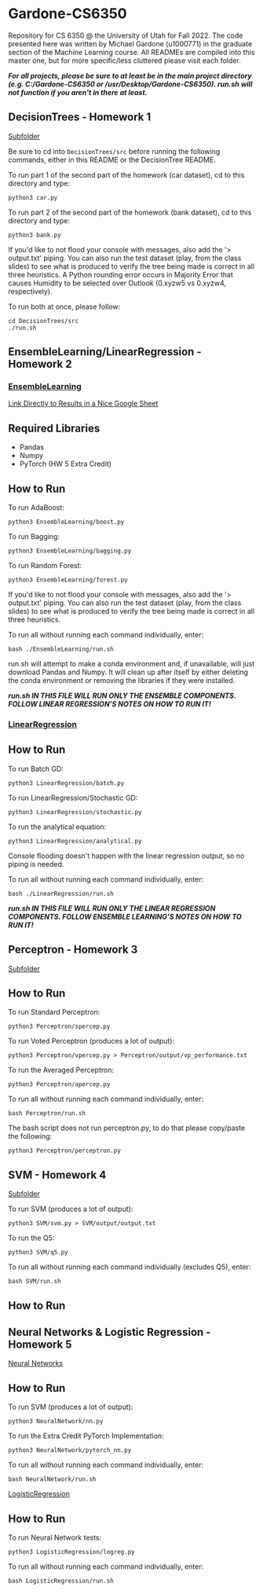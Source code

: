 # Gardone-CS6350
Repository for CS 6350 @ the University of Utah for Fall 2022. The code presented here was written by Michael Gardone (u1000771) in the graduate section of the Machine Learning course. All READMEs are compiled into this master one, but for more specific/less cluttered please visit each folder.

***For all projects, please be sure to at least be in the main project directory (e.g. C:/Gardone-CS6350 or /usr/Desktop/Gardone-CS6350). run.sh will not function if you aren't in there at least.***

## DecisionTrees - Homework 1

[Subfolder](https://github.com/MichaelGardone/Gardone-CS6350/tree/main/DecisionTrees)

Be sure to cd into `DecisionTrees/src` before running the following commands, either in this README or the DecisionTree README.

To run part 1 of the second part of the homework (car dataset), cd to this directory and type:

```
python3 car.py
```

To run part 2 of the second part of the homework (bank dataset), cd to this directory and type:

```
python3 bank.py
```

If you'd like to not flood your console with messages, also add the '> output.txt' piping. You can also run the test dataset (play, from the class slides) to see what is produced to verify the tree being made is correct in all three heuristics. A Python rounding error occurs in Majority Error that causes Humidity to be selected over Outlook (0.xyzw5 vs 0.xyzw4, respectively).

To run both at once, please follow:

```
cd DecisionTrees/src
./run.sh
```

## EnsembleLearning/LinearRegression - Homework 2

### [EnsembleLearning](https://github.com/MichaelGardone/Gardone-CS6350/tree/main/EnsembleLearning)

[Link Directly to Results in a Nice Google Sheet](https://docs.google.com/spreadsheets/d/1Tn2OAs4lzkiOQVqYruq6UerDEG47V1w36GB4kNc5kbc/edit?usp=sharing)

## Required Libraries

- Pandas
- Numpy
- PyTorch (HW 5 Extra Credit)

## How to Run

To run AdaBoost:

```
python3 EnsembleLearning/boost.py
```

To run Bagging:

```
python3 EnsembleLearning/bagging.py
```

To run Random Forest:

```
python3 EnsembleLearning/forest.py
```

If you'd like to not flood your console with messages, also add the '> output.txt' piping. You can also run the test dataset (play, from the class slides) to see what is produced to verify the tree being made is correct in all three heuristics.

To run all without running each command individually, enter:

```
bash ./EnsembleLearning/run.sh
```

run.sh will attempt to make a conda environment and, if unavailable, will just download Pandas and Numpy. It will clean up after itself by either deleting the conda environment or removing the libraries if they were installed.

***run.sh IN THIS FILE WILL RUN ONLY THE ENSEMBLE COMPONENTS. FOLLOW LINEAR REGRESSION'S NOTES ON HOW TO RUN IT!***

### [LinearRegression](https://github.com/MichaelGardone/Gardone-CS6350/tree/main/LinearRegression)

## How to Run

To run Batch GD:

```
python3 LinearRegression/batch.py
```

To run LinearRegression/Stochastic GD:

```
python3 LinearRegression/stochastic.py
```

To run the analytical equation:

```
python3 LinearRegression/analytical.py
```

Console flooding doesn't happen with the linear regression output, so no piping is needed.

To run all without running each command individually, enter:

```
bash ./LinearRegression/run.sh
```

***run.sh IN THIS FILE WILL RUN ONLY THE LINEAR REGRESSION COMPONENTS. FOLLOW ENSEMBLE LEARNING'S NOTES ON HOW TO RUN IT!***

## Perceptron - Homework 3

[Subfolder](https://github.com/MichaelGardone/Gardone-CS6350/tree/main/Perceptron)

## How to Run

To run Standard Perceptron:

```
python3 Perceptron/spercep.py
```

To run Voted Perceptron (produces a lot of output):

```
python3 Perceptron/vpercep.py > Perceptron/output/vp_performance.txt
```

To run the Averaged Perceptron:

```
python3 Perceptron/apercep.py
```

To run all without running each command individually, enter:

```
bash Perceptron/run.sh
```

The bash script does not run perceptron.py, to do that please copy/paste the following:

```
python3 Perceptron/perceptron.py
```

## SVM - Homework 4

[Subfolder](https://github.com/MichaelGardone/Gardone-CS6350/tree/main/SVM)

To run SVM (produces a lot of output):

```
python3 SVM/svm.py > SVM/output/output.txt
```

To run the Q5:

```
python3 SVM/q5.py
```

To run all without running each command individually (excludes Q5), enter:

```
bash SVM/run.sh
```

## How to Run

## Neural Networks & Logistic Regression - Homework 5

[Neural Networks](https://github.com/MichaelGardone/Gardone-CS6350/tree/main/NeuralNetwork)

## How to Run

To run SVM (produces a lot of output):

```
python3 NeuralNetwork/nn.py
```

To run the Extra Credit PyTorch Implementation:

```
python3 NeuralNetwork/pytorch_nn.py
```

To run all without running each command individually, enter:

```
bash NeuralNetwork/run.sh
```

[LogisticRegression](https://github.com/MichaelGardone/Gardone-CS6350/tree/main/LogisticRegression)

## How to Run

To run Neural Network tests:

```
python3 LogisticRegression/logreg.py
```

To run all without running each command individually, enter:

```
bash LogisticRegression/run.sh
```
